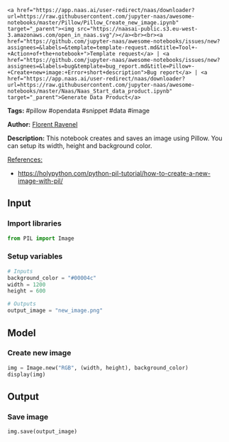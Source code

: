     <a href="https://app.naas.ai/user-redirect/naas/downloader?url=https://raw.githubusercontent.com/jupyter-naas/awesome-notebooks/master/Pillow/Pillow_Create_new_image.ipynb" target="_parent"><img src="https://naasai-public.s3.eu-west-3.amazonaws.com/open_in_naas.svg"/></a><br><br><a href="https://github.com/jupyter-naas/awesome-notebooks/issues/new?assignees=&labels=&template=template-request.md&title=Tool+-+Action+of+the+notebook+">Template request</a> | <a href="https://github.com/jupyter-naas/awesome-notebooks/issues/new?assignees=&labels=bug&template=bug_report.md&title=Pillow+-+Create+new+image:+Error+short+description">Bug report</a> | <a href="https://app.naas.ai/user-redirect/naas/downloader?url=https://raw.githubusercontent.com/jupyter-naas/awesome-notebooks/master/Naas/Naas_Start_data_product.ipynb" target="_parent">Generate Data Product</a>

**Tags:** #pillow #opendata #snippet #data #image

**Author:** [Florent Ravenel](https://www.linkedin.com/in/florent-ravenel/)

**Description:** This notebook creates and saves an image using Pillow. You can setup its width, height and background color.

<u>References:</u>
- https://holypython.com/python-pil-tutorial/how-to-create-a-new-image-with-pil/

## Input

### Import libraries


```python
from PIL import Image
```

### Setup variables


```python
# Inputs
background_color = "#00004c"
width = 1200
height = 600

# Outputs
output_image = "new_image.png"
```

## Model

### Create new image


```python
img = Image.new("RGB", (width, height), background_color)
display(img)
```

## Output

### Save image


```python
img.save(output_image)
```
